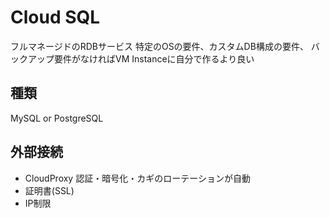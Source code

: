# Cloud SQL
フルマネージドのRDBサービス
特定のOSの要件、カスタムDB構成の要件、 バックアップ要件がなければVM Instanceに自分で作るより良い

## 種類
MySQL or PostgreSQL

## 外部接続
* CloudProxy
  認証・暗号化・カギのローテーションが自動
* 証明書(SSL)
* IP制限
